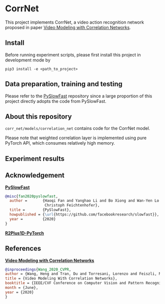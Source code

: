 # CorrNet

This project implements CorrNet, a video action recognition network proposed in paper [Video Modeling with Correlation Networks](https://openaccess.thecvf.com/content_CVPR_2020/papers/Wang_Video_Modeling_With_Correlation_Networks_CVPR_2020_paper.pdf). 

## Install
Before running experiment scripts, please first install this project in development mode by

``pip3 install -e <path_to_project>``

## Data preparation, training and testing

Please refer to the [PySlowFast](https://github.com/facebookresearch/SlowFast) repository since a large proportion of this project directly adopts the code from PySlowFast. 

## About this repository

`corr_net/models/correlation_net` contains code for the CorrNet model. 

Please note that weighted correlation layer is implemented using pure PyTorch API, which consumes relatively high memory. 

## Experiment results

## Acknowledgement

**[PySlowFast](https://github.com/facebookresearch/SlowFast)**
```BibTeX
@misc{fan2020pyslowfast,
  author =       {Haoqi Fan and Yanghao Li and Bo Xiong and Wan-Yen Lo and
                  Christoph Feichtenhofer},
  title =        {PySlowFast},
  howpublished = {\url{https://github.com/facebookresearch/slowfast}},
  year =         {2020}
}
```

**[R2Plus1D-PyTorch](https://github.com/irhum/R2Plus1D-PyTorch)**

## References

**[Video Modeling with Correlation Networks](https://openaccess.thecvf.com/content_CVPR_2020/papers/Wang_Video_Modeling_With_Correlation_Networks_CVPR_2020_paper.pdf)**
```BibTeX
@inproceedings{Wang_2020_CVPR,
author = {Wang, Heng and Tran, Du and Torresani, Lorenzo and Feiszli, Matt},
title = {Video Modeling With Correlation Networks},
booktitle = {IEEE/CVF Conference on Computer Vision and Pattern Recognition (CVPR)},
month = {June},
year = {2020}
}
```
